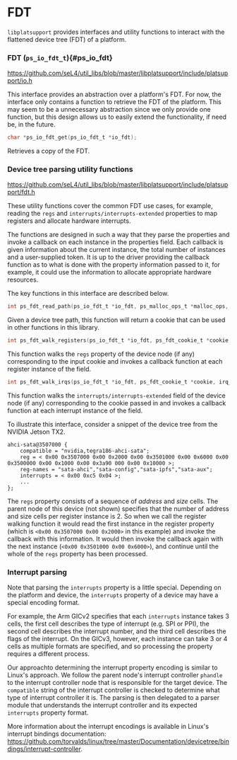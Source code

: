 <!--
  Copyright 2019, Data61
  Commonwealth Scientific and Industrial Research Organisation (CSIRO)
  ABN 41 687 119 230.

  This software may be distributed and modified according to the terms of
  the BSD 2-Clause license. Note that NO WARRANTY is provided.
  See "LICENSE_BSD2.txt" for details.

  @TAG(DATA61_BSD)
-->

# FDT

`libplatsupport` provides interfaces and utility functions to interact with the
flattened device tree (FDT) of a platform.

### FDT (`ps_io_fdt_t`){#ps_io_fdt}

<https://github.com/seL4/util_libs/blob/master/libplatsupport/include/platsupport/io.h>

This interface provides an abstraction over a platform's FDT. For now, the
interface only contains a function to retrieve the FDT of the platform. This
may seem to be a unnecessary abstraction since we only provide one function, but
this design allows us to easily extend the functionality, if need be, in the
future.

```c
char *ps_io_fdt_get(ps_io_fdt_t *io_fdt);
```

Retrieves a copy of the FDT.

### Device tree parsing utility functions

<https://github.com/seL4/util_libs/blob/master/libplatsupport/include/platsupport/fdt.h>

These utility functions cover the common FDT use cases, for
example, reading the `regs` and `interrupts/interrupts-extended` properties to
map registers and allocate hardware interrupts.

The functions are designed in such a way that they parse the properties and
invoke a callback on each instance in the properties field. Each callback is
given information about the current instance, the total number of instances and
a user-supplied token. It is up to the driver providing the callback function as
to what is done with the property information passed to it, for example, it
could use the information to allocate appropriate hardware resources.

The key functions in this interface are described below.

```c
int ps_fdt_read_path(ps_io_fdt_t *io_fdt, ps_malloc_ops_t *malloc_ops, char *path, ps_fdt_cookie_t **ret_cookie);
```

Given a device tree path, this function will return a cookie that can be used in
other functions in this library.

```c
int ps_fdt_walk_registers(ps_io_fdt_t *io_fdt, ps_fdt_cookie_t *cookie, reg_walk_cb_fn_t callback, void *token);
```

This function walks the `regs` property of the device node (if any) corresponding to the input cookie
and invokes a callback function at each register instance of
the field.

```c
int ps_fdt_walk_irqs(ps_io_fdt_t *io_fdt, ps_fdt_cookie_t *cookie, irq_walk_cb_fn_t callback, void *token);
```

This function walks the `interrupts/interrupts-extended` field of the device node (if any)
corresponding to the cookie passed in and invokes a callback function at each
interrupt instance of the field.


To illustrate this interface, consider a snippet of the device tree from the NVIDIA Jetson TX2.

```
ahci-sata@3507000 {
    compatible = "nvidia,tegra186-ahci-sata";
    reg = < 0x00 0x3507000 0x00 0x2000 0x00 0x3501000 0x00 0x6000 0x00 0x3500000 0x00 0x1000 0x00 0x3a90 000 0x00 0x10000 >;
    reg-names = "sata-ahci","sata-config","sata-ipfs","sata-aux";
    interrupts = < 0x00 0xc5 0x04 >;
    ...
};
```

The `regs` property consists of a sequence of *address* and *size* cells. The
parent node of this device (not shown) specifies that the number of address and
size cells per register instance is 2.  So when we call the register walking
function it would read the first instance in the register property (which is
`<0x00 0x3507000 0x00 0x2000>` in this example) and invoke the callback with
this information.  It would then invoke the callback again with the next
instance (`<0x00 0x3501000 0x00 0x6000>`), and continue until the whole of the
`regs` property has been processed.

### Interrupt parsing

Note that parsing the `interrupts` property is a little special.
Depending on the platform and device, the `interrupts` property of a device may
have a special encoding format.

For example, the Arm GICv2 specifies that each `interrupts` instance
takes 3 cells, the first cell describes the type of interrupt (e.g. SPI or PPI),
the second cell describes the interrupt number, and the third cell
describes the flags of the interrupt. On the GICv3, however, each instance can
take 3 or 4 cells as multiple formats are specified, and so processing the property requires a different
process.

Our approachto determining the interrupt property encoding is
similar to Linux's approach. We follow the parent node's interrupt controller
`phandle` to the interrupt controller node that is responsible for the target
device. The `compatible` string of the interrupt controller is checked to
determine what type of interrupt controller it is. The parsing is then delegated
to a parser module that understands the interrupt controller and its expected
`interrupts` property format.

More information about the interrupt encodings is available in Linux's interrupt
bindings documentation:
<https://github.com/torvalds/linux/tree/master/Documentation/devicetree/bindings/interrupt-controller>.
